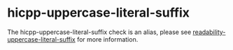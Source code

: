 # hicpp-uppercase-literal-suffix

The hicpp-uppercase-literal-suffix check is an alias, please see
[readability-uppercase-literal-suffix](https://clang.llvm.org/extra/clang-tidy/checks/readability-uppercase-literal-suffix.html)
for more information.
